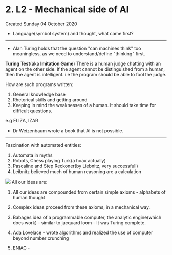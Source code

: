 # 2. L2 - Mechanical side of AI
Created Sunday 04 October 2020


* Language(symbol system) and thought, what came first?


*****


* Alan Turing holds that the question "can machines think" too meaningless, as we need to understand/define "thinking" first.


**Turing Test**(aka **Imitation Game**)
There is a human judge chatting with an agent on the other side. If the agent cannot be distinguished from a human, then the agent is intelligent. i.e the program should be able to fool the judge.

How are such programs written:

1. General knowledge base
2. Rhetorical skills and getting around
3. Keeping in mind the weaknesses of a human. It should take time for difficult questions.

e.g ELIZA, IZAR

* Dr Weizenbaum wrote a book that AI is not possible.


*****

Fascination with automated entities:

1. Automata in myths
2. Robots, Chess playing Turk(a hoax actually)
3. Pascaline and Step Reckoner(by Liebnitz, very successfull)
4. Leibnitz believed much of human reasoning are a calculation

![](./2._L2_-_Mechanical_side_of_AI/pasted_image.png)
All our ideas are:

1. All our ideas are compounded from certain simple axioms - alphabets of human thought
2. Complex ideas proceed from these axioms, in a mechanical way.


5. Babages idea of a programmable computer, the analytic engine(which does work) - similar to jacquard loom - It was Turing complete.
6. Ada Lovelace - wrote algorithms and realized the use of computer beyond number crunching
7. ENIAC - 


